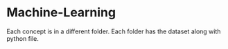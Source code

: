 # Machine-Learning
Each concept is in a different folder.
Each folder has the dataset along with python file.
